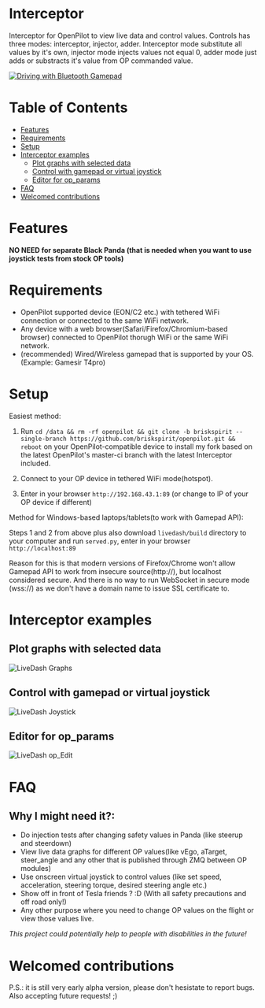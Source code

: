 Interceptor
============

Interceptor for OpenPilot to view live data and control values.
Controls has three modes: interceptor, injector, adder. Interceptor mode substitute all values by it's own, injector mode injects values not equal 0, adder mode just adds or substracts it's value from OP commanded value.

[![Driving with Bluetooth Gamepad](https://github.com/briskspirit/Interceptor/blob/master/gamepad.gif)](https://www.youtube.com/watch?v=7w4aHAXTnpg)


Table of Contents
============

<!--ts-->
 * [Features](#features)
 * [Requirements](#requirements)
 * [Setup](#setup)
 * [Interceptor examples](#interceptor-examples)
   * [Plot graphs with selected data](#plot-graphs-with-selected-data)
   * [Control with gamepad or virtual joystick](#control-with-gamepad-or-virtual-joystick)
   * [Editor for op_params](#editor-for-op_params)
 * [FAQ](#faq)
 * [Welcomed contributions](#welcomed-contributions)
<!--te-->


Features
============

**NO NEED for separate Black Panda (that is needed when you want to use joystick tests from stock OP tools)**

Requirements
============

 - OpenPilot supported device (EON/C2 etc.) with tethered WiFi connection or connected to the same WiFi network.
 - Any device with a web browser(Safari/Firefox/Chromium-based browser) connected to OpenPilot thorugh WiFi or the same WiFi network.
 - (recommended) Wired/Wireless gamepad that is supported by your OS. (Example: Gamesir T4pro)

Setup
============
Easiest method:

1. Run `cd /data && rm -rf openpilot && git clone -b briskspirit --single-branch https://github.com/briskspirit/openpilot.git && reboot` on your OpenPilot-compatible device to install my fork based on the latest OpenPilot's master-ci branch with the latest Interceptor included.

2. Connect to your OP device in tethered WiFi mode(hotspot).

3. Enter in your browser `http://192.168.43.1:89` (or change to IP of your OP device if different)

Method for Windows-based laptops/tablets(to work with Gamepad API):

Steps 1 and 2 from above plus also download `livedash/build` directory to your computer and run `served.py`, enter in your browser `http://localhost:89`

Reason for this is that modern versions of Firefox/Chrome won't allow Gamepad API to work from insecure source(http://), but localhost considered secure.
And there is no way to run WebSocket in secure mode (wss://) as we don't have a domain name to issue SSL certificate to.


Interceptor examples
============

Plot graphs with selected data
-------------

![LiveDash Graphs](https://github.com/briskspirit/Interceptor/blob/master/LiveDash_graphs.gif "LiveDash Graphs")

Control with gamepad or virtual joystick
-------------

![LiveDash Joystick](https://github.com/briskspirit/Interceptor/blob/master/LiveDash_joystick.gif "LiveDash Joystick")

Editor for op_params
-------------

![LiveDash op_Edit](https://github.com/briskspirit/Interceptor/blob/master/LiveDash_opedit.jpg "LiveDash op_Edit")


FAQ
============

Why I might need it?:
-------------
- Do injection tests after changing safety values in Panda (like steerup and steerdown)
- View live data graphs for different OP values(like vEgo, aTarget, steer_angle and any other that is published through ZMQ between OP modules)
- Use onscreen virtual joystick to control values (like set speed, acceleration, steering torque, desired steering angle etc.)
- Show off in front of Tesla friends ? :D (With all safety precautions and off road only!)
- Any other purpose where you need to change OP values on the flight or view those values live.

*This project could potentially help to people with disabilities in the future!*

Welcomed contributions
=============
P.S.: it is still very early alpha version, please don't hesistate to report bugs. Also accepting future requests! ;)